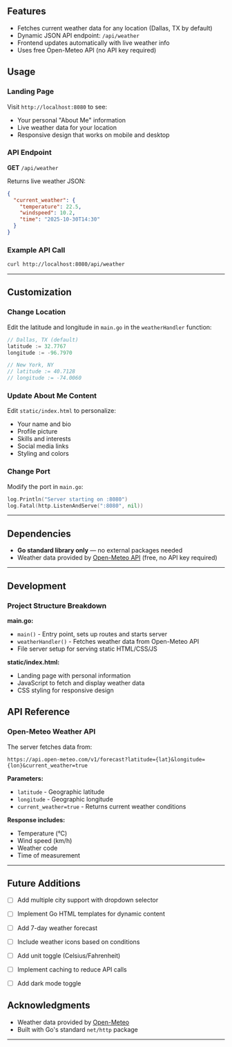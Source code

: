 
## Features

- Fetches current weather data for any location (Dallas, TX by default)
- Dynamic JSON API endpoint: `/api/weather`
- Frontend updates automatically with live weather info
- Uses free Open-Meteo API (no API key required)






## Usage

### Landing Page
Visit `http://localhost:8080` to see:
- Your personal "About Me" information
- Live weather data for your location
- Responsive design that works on mobile and desktop

### API Endpoint

**GET** `/api/weather`

Returns live weather JSON:
```json
{
  "current_weather": {
    "temperature": 22.5,
    "windspeed": 10.2,
    "time": "2025-10-30T14:30"
  }
}
```

### Example API Call
```bash
curl http://localhost:8080/api/weather
```

---

## Customization

### Change Location

Edit the latitude and longitude in `main.go` in the `weatherHandler` function:
```go
// Dallas, TX (default)
latitude := 32.7767
longitude := -96.7970

// New York, NY
// latitude := 40.7128
// longitude := -74.0060
```

### Update About Me Content

Edit `static/index.html` to personalize:
- Your name and bio
- Profile picture
- Skills and interests
- Social media links
- Styling and colors

### Change Port

Modify the port in `main.go`:
```go
log.Println("Server starting on :8080")
log.Fatal(http.ListenAndServe(":8080", nil))
```

---

## Dependencies

- **Go standard library only** — no external packages needed
- Weather data provided by [Open-Meteo API](https://open-meteo.com/) (free, no API key required)

---

## Development

### Project Structure Breakdown

**main.go:**
- `main()` - Entry point, sets up routes and starts server
- `weatherHandler()` - Fetches weather data from Open-Meteo API
- File server setup for serving static HTML/CSS/JS

**static/index.html:**
- Landing page with personal information
- JavaScript to fetch and display weather data
- CSS styling for responsive design


## API Reference

### Open-Meteo Weather API

The server fetches data from:
```
https://api.open-meteo.com/v1/forecast?latitude={lat}&longitude={lon}&current_weather=true
```

**Parameters:**
- `latitude` - Geographic latitude
- `longitude` - Geographic longitude
- `current_weather=true` - Returns current weather conditions

**Response includes:**
- Temperature (°C)
- Wind speed (km/h)
- Weather code
- Time of measurement

---

## Future Additions

- [ ] Add multiple city support with dropdown selector
- [ ] Implement Go HTML templates for dynamic content
- [ ] Add 7-day weather forecast
- [ ] Include weather icons based on conditions
- [ ] Add unit toggle (Celsius/Fahrenheit)
- [ ] Implement caching to reduce API calls
- [ ] Add dark mode toggle


## Acknowledgments

- Weather data provided by [Open-Meteo](https://open-meteo.com/)
- Built with Go's standard `net/http` package

---

